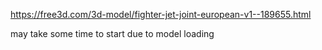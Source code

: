 https://free3d.com/3d-model/fighter-jet-joint-european-v1--189655.html

may take some time to start due to model loading